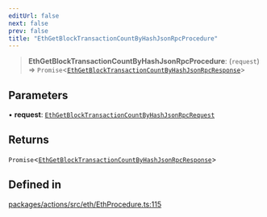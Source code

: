 ```yaml
---
editUrl: false
next: false
prev: false
title: "EthGetBlockTransactionCountByHashJsonRpcProcedure"
---
```


> **EthGetBlockTransactionCountByHashJsonRpcProcedure**: (`request`) => `Promise`\<[`EthGetBlockTransactionCountByHashJsonRpcResponse`](/reference/tevm/actions/type-aliases/ethgetblocktransactioncountbyhashjsonrpcresponse/)\>

## Parameters

• **request**: [`EthGetBlockTransactionCountByHashJsonRpcRequest`](/reference/tevm/actions/type-aliases/ethgetblocktransactioncountbyhashjsonrpcrequest/)

## Returns

`Promise`\<[`EthGetBlockTransactionCountByHashJsonRpcResponse`](/reference/tevm/actions/type-aliases/ethgetblocktransactioncountbyhashjsonrpcresponse/)\>

## Defined in

[packages/actions/src/eth/EthProcedure.ts:115](https://github.com/evmts/tevm-monorepo/blob/main/packages/actions/src/eth/EthProcedure.ts#L115)
